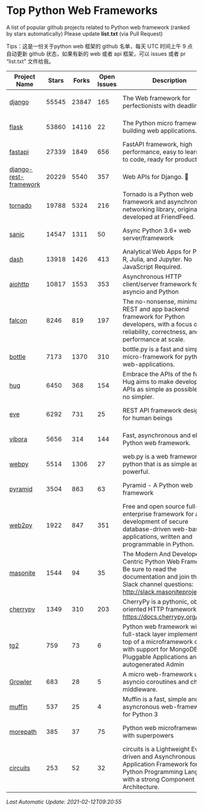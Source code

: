 # Top Python Web Frameworks
A list of popular github projects related to Python web framework (ranked by stars automatically)
Please update **list.txt** (via Pull Request)

Tips：这是一份关于python web 框架的 github 名单，每天 UTC 时间上午 9 点自动更新 github 状态，如果有新的 web 或者 api 框架，可以 issues 或者 pr “list.txt” 文件给我。

| Project Name | Stars | Forks | Open Issues | Description | Last Commit |
| ------------ | ----- | ----- | ----------- | ----------- | ----------- |
| [django](https://github.com/django/django) | 55545 | 23847 | 165 | The Web framework for perfectionists with deadlines. | 2021-02-12 08:20:30 |
| [flask](https://github.com/pallets/flask) | 53860 | 14116 | 22 | The Python micro framework for building web applications. | 2021-02-09 02:32:18 |
| [fastapi](https://github.com/tiangolo/fastapi) | 27339 | 1849 | 656 | FastAPI framework, high performance, easy to learn, fast to code, ready for production | 2021-02-07 18:27:26 |
| [django-rest-framework](https://github.com/encode/django-rest-framework) | 20229 | 5540 | 357 | Web APIs for Django. 🎸 | 2021-01-06 13:13:34 |
| [tornado](https://github.com/tornadoweb/tornado) | 19788 | 5324 | 216 | Tornado is a Python web framework and asynchronous networking library, originally developed at FriendFeed. | 2021-02-04 02:40:24 |
| [sanic](https://github.com/sanic-org/sanic) | 14547 | 1311 | 50 | Async Python 3.6+ web server/framework | Build fast. Run fast. | 2021-01-31 14:59:00 |
| [dash](https://github.com/plotly/dash) | 13918 | 1426 | 413 | Analytical Web Apps for Python, R, Julia, and Jupyter. No JavaScript Required. | 2021-02-09 20:25:00 |
| [aiohttp](https://github.com/aio-libs/aiohttp) | 10817 | 1553 | 353 | Asynchronous HTTP client/server framework for asyncio and Python | 2021-02-11 09:36:53 |
| [falcon](https://github.com/falconry/falcon) | 8246 | 819 | 197 | The no-nonsense, minimalist REST and app backend framework for Python developers, with a focus on reliability, correctness, and performance at scale. | 2021-01-17 20:27:17 |
| [bottle](https://github.com/bottlepy/bottle) | 7173 | 1370 | 310 | bottle.py is a fast and simple micro-framework for python web-applications. | 2021-01-01 15:17:44 |
| [hug](https://github.com/hugapi/hug) | 6450 | 368 | 154 | Embrace the APIs of the future. Hug aims to make developing APIs as simple as possible, but no simpler. | 2020-08-10 05:07:26 |
| [eve](https://github.com/pyeve/eve) | 6292 | 731 | 25 | REST API framework designed for human beings | 2021-02-07 09:31:02 |
| [vibora](https://github.com/vibora-io/vibora) | 5656 | 314 | 144 | Fast, asynchronous and elegant Python web framework. | 2019-02-11 10:54:12 |
| [webpy](https://github.com/webpy/webpy) | 5514 | 1306 | 27 | web.py is a web framework for python that is as simple as it is powerful.  | 2021-01-07 07:23:53 |
| [pyramid](https://github.com/Pylons/pyramid) | 3504 | 863 | 63 | Pyramid - A Python web framework | 2021-02-03 20:23:08 |
| [web2py](https://github.com/web2py/web2py) | 1922 | 847 | 351 | Free and open source full-stack enterprise framework for agile development of secure database-driven web-based applications, written and programmable in Python. | 2021-02-03 08:01:57 |
| [masonite](https://github.com/MasoniteFramework/masonite) | 1544 | 94 | 35 | The Modern And Developer Centric Python Web Framework. Be sure to read the documentation and join the Slack channel questions: http://slack.masoniteproject.com | 2021-02-07 14:39:50 |
| [cherrypy](https://github.com/cherrypy/cherrypy) | 1349 | 310 | 203 | CherryPy is a pythonic, object-oriented HTTP framework.      https://docs.cherrypy.org/ | 2021-01-17 23:39:22 |
| [tg2](https://github.com/TurboGears/tg2) | 759 | 73 | 6 | Python web framework with full-stack layer implemented on top of a microframework core with support for MongoDB, Pluggable Applications and autogenerated Admin | 2020-10-08 07:18:07 |
| [Growler](https://github.com/pyGrowler/Growler) | 683 | 28 | 5 | A micro web-framework using asyncio coroutines and chained middleware. | 2020-03-08 07:51:41 |
| [muffin](https://github.com/klen/muffin) | 537 | 25 | 4 | Muffin is a fast, simple and asyncronous web-framework for Python 3 | 2021-02-11 11:03:16 |
| [morepath](https://github.com/morepath/morepath) | 385 | 37 | 75 | Python web microframework with superpowers | 2021-01-23 15:04:22 |
| [circuits](https://github.com/circuits/circuits) | 253 | 52 | 32 | circuits is a Lightweight Event driven and Asynchronous Application Framework for the Python Programming Language with a strong Component Architecture. | 2020-12-16 08:37:47 |

*Last Automatic Update: 2021-02-12T09:20:55*